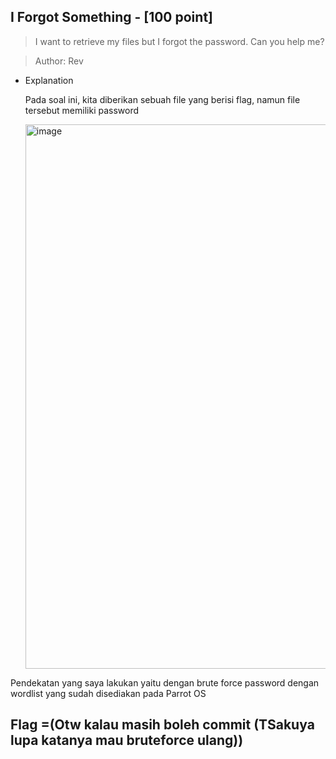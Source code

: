 ## I Forgot Something - [100 point]

> I want to retrieve my files but I forgot the password. Can you help me?

> Author: Rev

- Explanation
  <p>Pada soal ini, kita diberikan sebuah file yang berisi flag, namun file tersebut memiliki password</p>
  <img width="1225" height="871" alt="image" src="https://github.com/user-attachments/assets/1de84fc3-7096-4229-b2a6-9cc55b40786e" />
  
<p>Pendekatan yang saya lakukan yaitu dengan brute force password dengan wordlist yang sudah disediakan pada Parrot OS</p>

## Flag =(Otw kalau masih boleh commit (TSakuya lupa katanya mau bruteforce ulang))






  <br>
  <br>

